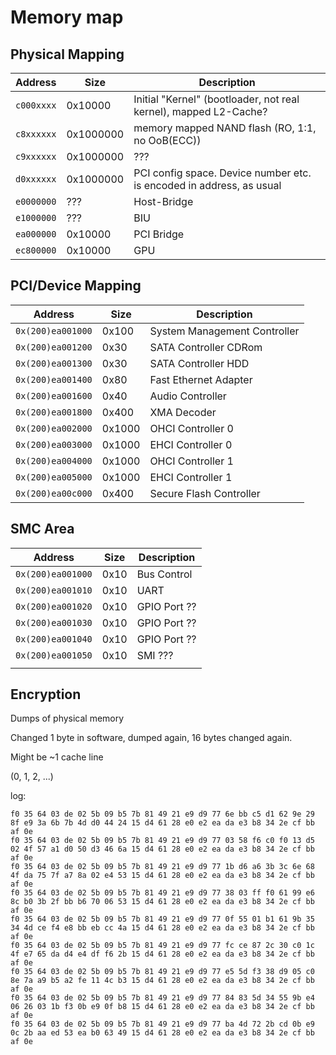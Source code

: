 # Memory map

## Physical Mapping

| Address    | Size      | Description                                                          |
| ---------- | --------- | -------------------------------------------------------------------- |
| `c000xxxx` | 0x10000   | Initial "Kernel" (bootloader, not real kernel), mapped L2-Cache?     |
| `c8xxxxxx` | 0x1000000 | memory mapped NAND flash (RO, 1:1, no OoB(ECC))                      |
| `c9xxxxxx` | 0x1000000 | ???                                                                  |
| `d0xxxxxx` | 0x1000000 | PCI config space. Device number etc. is encoded in address, as usual |
| `e0000000` | ???       | Host-Bridge                                                          |
| `e1000000` | ???       | BIU                                                                  |
| `ea000000` | 0x10000   | PCI Bridge                                                           |
| `ec800000` | 0x10000   | GPU                                                                  |

## PCI/Device Mapping

| Address           | Size   | Description                  |
| ----------------- | ------ | ---------------------------- |
| `0x(200)ea001000` | 0x100  | System Management Controller |
| `0x(200)ea001200` | 0x30   | SATA Controller CDRom        |
| `0x(200)ea001300` | 0x30   | SATA Controller HDD          |
| `0x(200)ea001400` | 0x80   | Fast Ethernet Adapter        |
| `0x(200)ea001600` | 0x40   | Audio Controller             |
| `0x(200)ea001800` | 0x400  | XMA Decoder                  |
| `0x(200)ea002000` | 0x1000 | OHCI Controller 0            |
| `0x(200)ea003000` | 0x1000 | EHCI Controller 0            |
| `0x(200)ea004000` | 0x1000 | OHCI Controller 1            |
| `0x(200)ea005000` | 0x1000 | EHCI Controller 1            |
| `0x(200)ea00c000` | 0x400  | Secure Flash Controller      |

## SMC Area

| Address           | Size | Description  |
| ----------------- | ---- | ------------ |
| `0x(200)ea001000` | 0x10 | Bus Control  |
| `0x(200)ea001010` | 0x10 | UART         |
| `0x(200)ea001020` | 0x10 | GPIO Port ?? |
| `0x(200)ea001030` | 0x10 | GPIO Port ?? |
| `0x(200)ea001040` | 0x10 | GPIO Port ?? |
| `0x(200)ea001050` | 0x10 | SMI ???      |
|  |

## Encryption

Dumps of physical memory

Changed 1 byte in software, dumped again, 16 bytes changed again.

Might be ~1 cache line

(0, 1, 2, ...)

log:

``` 
f0 35 64 03 de 02 5b 09 b5 7b 81 49 21 e9 d9 77 6e bb c5 d1 62 9e 29 8f e9 3a 6b 7b 4d d0 44 24 15 d4 61 28 e0 e2 ea da e3 b8 34 2e cf bb af 0e
f0 35 64 03 de 02 5b 09 b5 7b 81 49 21 e9 d9 77 03 58 f6 c0 f0 13 d5 02 4f 57 a1 d0 50 d3 46 6a 15 d4 61 28 e0 e2 ea da e3 b8 34 2e cf bb af 0e
f0 35 64 03 de 02 5b 09 b5 7b 81 49 21 e9 d9 77 1b d6 a6 3b 3c 6e 68 4f da 75 7f a7 8a 02 e4 53 15 d4 61 28 e0 e2 ea da e3 b8 34 2e cf bb af 0e
f0 35 64 03 de 02 5b 09 b5 7b 81 49 21 e9 d9 77 38 03 ff f0 61 99 e6 8c b0 3b 2f bb b6 70 06 53 15 d4 61 28 e0 e2 ea da e3 b8 34 2e cf bb af 0e
f0 35 64 03 de 02 5b 09 b5 7b 81 49 21 e9 d9 77 0f 55 01 b1 61 9b 35 34 4d ce f4 e8 bb eb cc 4a 15 d4 61 28 e0 e2 ea da e3 b8 34 2e cf bb af 0e
f0 35 64 03 de 02 5b 09 b5 7b 81 49 21 e9 d9 77 fc ce 87 2c 30 c0 1c 4f e7 65 da d4 e4 df f6 2b 15 d4 61 28 e0 e2 ea da e3 b8 34 2e cf bb af 0e
f0 35 64 03 de 02 5b 09 b5 7b 81 49 21 e9 d9 77 e5 5d f3 38 d9 05 c0 8e 7a a9 b5 a2 fe 11 4c b3 15 d4 61 28 e0 e2 ea da e3 b8 34 2e cf bb af 0e
f0 35 64 03 de 02 5b 09 b5 7b 81 49 21 e9 d9 77 84 83 5d 34 55 9b e4 06 26 03 1b f3 0b e9 0f b8 15 d4 61 28 e0 e2 ea da e3 b8 34 2e cf bb af 0e
f0 35 64 03 de 02 5b 09 b5 7b 81 49 21 e9 d9 77 ba 4d 72 2b cd 0b e9 0c 2b aa ed 53 ea b0 63 49 15 d4 61 28 e0 e2 ea da e3 b8 34 2e cf bb af 0e
```
